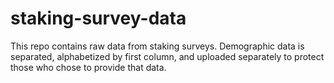 # staking-survey-data

This repo contains raw data from staking surveys. Demographic data is separated, alphabetized by first column, and uploaded separately to protect those who chose to provide that data.
